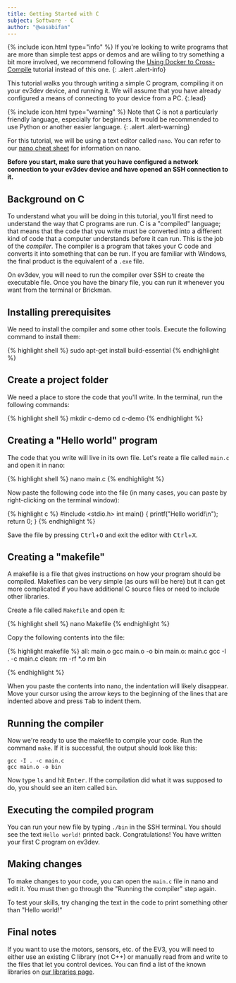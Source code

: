 ```yaml
---
title: Getting Started with C
subject: Software - C
author: "@wasabifan"
---
```


{% include icon.html type="info" %}
If you're looking to write programs that are more than simple test apps
or demos and are willing to try something a bit more involved, we
recommend following the
[Using Docker to Cross-Compile](/docs/tutorials/using-docker-to-cross-compile/)
tutorial instead of this one.
{: .alert .alert-info}

This tutorial walks you through writing a simple C program, compiling it on
your ev3dev device, and running it. We will assume that you have already
configured a means of connecting to your device from a PC.
{:.lead}

{% include icon.html type="warning" %}
Note that C is not a particularly friendly language, especially for beginners.
It would be recommended to use Python or another easier language.
{: .alert .alert-warning}

For this tutorial, we will be using a text editor called `nano`. You can refer
to our [nano cheat sheet](/docs/tutorials/nano-cheat-sheet) for information on
nano.

**Before you start, make sure that you have configured a network connection to
your ev3dev device and have opened an SSH connection to it.**

## Background on C

To understand what you will be doing in this tutorial, you'll first need to
understand the way that C programs are run. C is a "compiled" language; that
means that the code that you write must be converted into a different kind of
code that a computer understands before it can run. This is the job of the
_compiler_. The compiler is a program that takes your C code and converts it
into something that can be run. If you are familiar with Windows, the final
product is the equivalent of a `.exe` file.

On ev3dev, you will need to run the compiler over SSH to create the executable
file. Once you have the binary file, you can run it whenever you want from the
terminal or Brickman.

## Installing prerequisites
We need to install the compiler and some other tools. Execute the following
command to install them:

{% highlight shell %}
sudo apt-get install build-essential
{% endhighlight %}

## Create a project folder
We need a place to store the code that you'll write. In the terminal, run the
following commands:

{% highlight shell %}
mkdir c-demo
cd c-demo
{% endhighlight %}

## Creating a "Hello world" program
The code that you write will live in its own file. Let's reate a file called
`main.c` and open it in nano:

{% highlight shell %}
nano main.c
{% endhighlight %}

Now paste the following code into the file (in many cases, you can
paste by right-clicking on the terminal window):

{% highlight c %}
#include <stdio.h>
int main()
{
    printf("Hello world!\n");
    return 0;
}
{% endhighlight %}

Save the file by pressing <kbd>Ctrl</kbd>+<kbd>O</kbd> and exit the editor with
<kbd>Ctrl</kbd>+<kbd>X</kbd>.

## Creating a "makefile"
A makefile is a file that gives instructions on how your program should be
compiled. Makefiles can be very simple (as ours will be here) but it can get
more complicated if you have additional C source files or need to include other
libraries.

Create a file called `Makefile` and open it:

{% highlight shell %}
nano Makefile
{% endhighlight %}

Copy the following contents into the file:

{% highlight makefile %}
all: main.o
	gcc main.o -o bin
main.o: main.c
	gcc -I . -c main.c
clean:
	rm -rf *.o
	rm bin

{% endhighlight %}

When you paste the contents into nano, the indentation will likely disappear.
Move your cursor using the arrow keys to the beginning of the lines that are
indented above and press <kbd>Tab</kbd> to indent them.

## Running the compiler
Now we're ready to use the makefile to compile your code. Run the command
`make`. If it is successful, the output should look like this:

~~~
gcc -I . -c main.c
gcc main.o -o bin
~~~

Now type `ls` and hit <kbd>Enter</kbd>. If the compilation did what it was
supposed to do, you should see an item called `bin`.

## Executing the compiled program
You can run your new file by typing `./bin` in the SSH terminal. You should
see the text `Hello world!` printed back. Congratulations! You have written
your first C program on ev3dev.

## Making changes

To make changes to your code, you can open the `main.c` file in nano and edit
it. You must then go through the "Running the compiler" step again.

To test your skills, try changing the text in the code to print something
other than "Hello world!"

## Final notes
If you want to use the motors, sensors, etc. of the EV3, you will need to either
use an existing C library (not C++) or manually read from and write to the
files that let you control devices. You can find a list of the known libraries
on [our libraries page](/docs/libraries/).